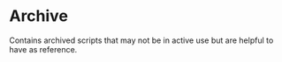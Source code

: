 # Archive
Contains archived scripts that may not be in active use but are helpful to have as reference.
